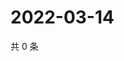 # 2022-03-14

共 0 条

<!-- BEGIN WEIBO -->
<!-- 最后更新时间 Mon Mar 14 2022 16:15:20 GMT+0800 (China Standard Time) -->

<!-- END WEIBO -->
